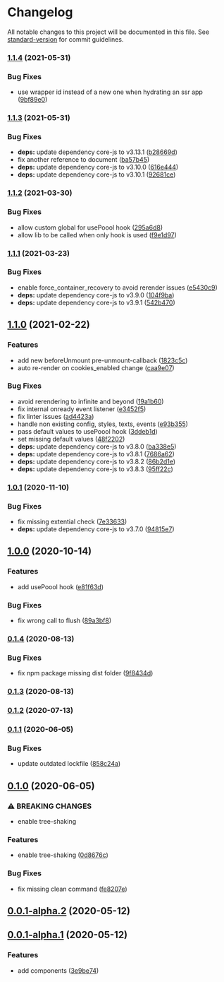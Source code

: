 # Changelog

All notable changes to this project will be documented in this file. See [standard-version](https://github.com/conventional-changelog/standard-version) for commit guidelines.

### [1.1.4](https://github.com/p3ol/react-access/compare/v1.1.3...v1.1.4) (2021-05-31)


### Bug Fixes

* use wrapper id instead of a new one when hydrating an ssr app ([9bf89e0](https://github.com/p3ol/react-access/commit/9bf89e013f1958ea5ca62c9aca632a072ddfe66e))

### [1.1.3](https://github.com/p3ol/react-access/compare/v1.1.2...v1.1.3) (2021-05-31)


### Bug Fixes

* **deps:** update dependency core-js to v3.13.1 ([b28669d](https://github.com/p3ol/react-access/commit/b28669d9cafedb60af7b489390e2db701a8c4ac3))
* fix another reference to document ([ba57b45](https://github.com/p3ol/react-access/commit/ba57b4544cd22dd140dcb1bde03ce734396b8ab3))
* **deps:** update dependency core-js to v3.10.0 ([616e444](https://github.com/p3ol/react-access/commit/616e4446e38ef2e9e618df9a55e4fdbc714a6225))
* **deps:** update dependency core-js to v3.10.1 ([92681ce](https://github.com/p3ol/react-access/commit/92681ceeaef78af382428a95678d41ae5021b7d7))

### [1.1.2](https://github.com/p3ol/react-access/compare/v1.1.1...v1.1.2) (2021-03-30)


### Bug Fixes

* allow custom global for usePoool hook ([295a6d8](https://github.com/p3ol/react-access/commit/295a6d861d43464cb9636f1eb645aaa905495c33))
* allow lib to be called when only hook is used ([f9e1d97](https://github.com/p3ol/react-access/commit/f9e1d97a106d09aefc5d76ef1d77da29c6253bf6))

### [1.1.1](https://github.com/p3ol/react-access/compare/v1.1.0...v1.1.1) (2021-03-23)


### Bug Fixes

* enable force_container_recovery to avoid rerender issues ([e5430c9](https://github.com/p3ol/react-access/commit/e5430c9341356d468b0fffb1502ed222422e82a4))
* **deps:** update dependency core-js to v3.9.0 ([104f9ba](https://github.com/p3ol/react-access/commit/104f9ba87946f66253e4098dd7f9adf8c6d91703))
* **deps:** update dependency core-js to v3.9.1 ([542b470](https://github.com/p3ol/react-access/commit/542b47034f728d018e2230965d8663f5e494098d))

## [1.1.0](https://github.com/p3ol/react-access/compare/v1.0.1...v1.1.0) (2021-02-22)


### Features

* add new beforeUnmount pre-unmount-callback ([1823c5c](https://github.com/p3ol/react-access/commit/1823c5c063fc0a06506a3d2cc7cc8f0d3c8ad939))
* auto re-render on cookies_enabled change ([caa9e07](https://github.com/p3ol/react-access/commit/caa9e07d4bedd31e5d69624d5a10bb8b978ecd5d))


### Bug Fixes

* avoid rerendering to infinite and beyond ([19a1b60](https://github.com/p3ol/react-access/commit/19a1b6049975158fb20d9f99e0971afe25626ef2))
* fix internal onready event listener ([e3452f5](https://github.com/p3ol/react-access/commit/e3452f5e99af38857e54b1e6a7c65e1a5c796a3f))
* fix linter issues ([ad4423a](https://github.com/p3ol/react-access/commit/ad4423ad4fab5b4aee58c26daad9bf36b9f5c3aa))
* handle non existing config, styles, texts, events ([e93b355](https://github.com/p3ol/react-access/commit/e93b355dccb303b9a66193c86fbae384a9bdd206))
* pass default values to usePoool hook ([3ddeb1d](https://github.com/p3ol/react-access/commit/3ddeb1d546bf6fbe42c2c8a18879ff995c4f3a96))
* set missing default values ([48f2202](https://github.com/p3ol/react-access/commit/48f220286971d9ec5e5872dce197898264a080d0))
* **deps:** update dependency core-js to v3.8.0 ([ba338e5](https://github.com/p3ol/react-access/commit/ba338e50df1a0d53792777fff00e0b64549b8e3d))
* **deps:** update dependency core-js to v3.8.1 ([7686a62](https://github.com/p3ol/react-access/commit/7686a621c88f3d8c277ff8937ca38ce2eef8bc31))
* **deps:** update dependency core-js to v3.8.2 ([86b2d1e](https://github.com/p3ol/react-access/commit/86b2d1e132543c4e836cbc34e6e8f9c162c1336a))
* **deps:** update dependency core-js to v3.8.3 ([95ff22c](https://github.com/p3ol/react-access/commit/95ff22c7b165c702cd6b2e559999d46f6a11f613))

### [1.0.1](https://github.com/p3ol/react-access/compare/v1.0.0...v1.0.1) (2020-11-10)


### Bug Fixes

* fix missing extential check ([7e33633](https://github.com/p3ol/react-access/commit/7e33633c88e116324c39314ea832e4bd0c80aee7))
* **deps:** update dependency core-js to v3.7.0 ([94815e7](https://github.com/p3ol/react-access/commit/94815e7d70d3dbddcc8132dffc7079bd4cda7814))

## [1.0.0](https://github.com/p3ol/react-access/compare/v0.1.4...v1.0.0) (2020-10-14)


### Features

* add usePoool hook ([e81f63d](https://github.com/p3ol/react-access/commit/e81f63d41caffe4ae02f21d5e110f217c4242d4c))


### Bug Fixes

* fix wrong call to flush ([89a3bf8](https://github.com/p3ol/react-access/commit/89a3bf89b058d40b3fd811a3c895f0f9c1af056a))

### [0.1.4](https://github.com/p3ol/react-access/compare/v0.1.3...v0.1.4) (2020-08-13)


### Bug Fixes

* fix npm package missing dist folder ([9f8434d](https://github.com/p3ol/react-access/commit/9f8434d133c2cd725021c7d001b1651dfa3aa779))

### [0.1.3](https://github.com/p3ol/react-access/compare/v0.1.2...v0.1.3) (2020-08-13)

### [0.1.2](https://github.com/p3ol/react-access/compare/v0.1.1...v0.1.2) (2020-07-13)

### [0.1.1](https://github.com/p3ol/react-access/compare/v0.1.0...v0.1.1) (2020-06-05)


### Bug Fixes

* update outdated lockfile ([858c24a](https://github.com/p3ol/react-access/commit/858c24a0e80de23293b92529dddaa16ff00ec9a3))

## [0.1.0](https://github.com/p3ol/react-access/compare/v0.0.1-alpha.2...v0.1.0) (2020-06-05)


### ⚠ BREAKING CHANGES

* enable tree-shaking

### Features

* enable tree-shaking ([0d8676c](https://github.com/p3ol/react-access/commit/0d8676c2bd99b59cd946314222d980bf7d62899d))


### Bug Fixes

* fix missing clean command ([fe8207e](https://github.com/p3ol/react-access/commit/fe8207eda5fa3c83794b631769e59f19dfa40fff))

## [0.0.1-alpha.2](https://github.com/p3ol/react-access/compare/v0.0.1-alpha.1...v0.0.1-alpha.2) (2020-05-12)



## [0.0.1-alpha.1](https://github.com/p3ol/react-access/compare/3e9be74c83fa5d9212f0cf4b363b83c68a9bb5b3...v0.0.1-alpha.1) (2020-05-12)


### Features

* add components ([3e9be74](https://github.com/p3ol/react-access/commit/3e9be74c83fa5d9212f0cf4b363b83c68a9bb5b3))
